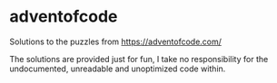 # adventofcode
Solutions to the puzzles from https://adventofcode.com/ 

The solutions are provided just for fun, I take no responsibility for the undocumented, unreadable and unoptimized code within.
